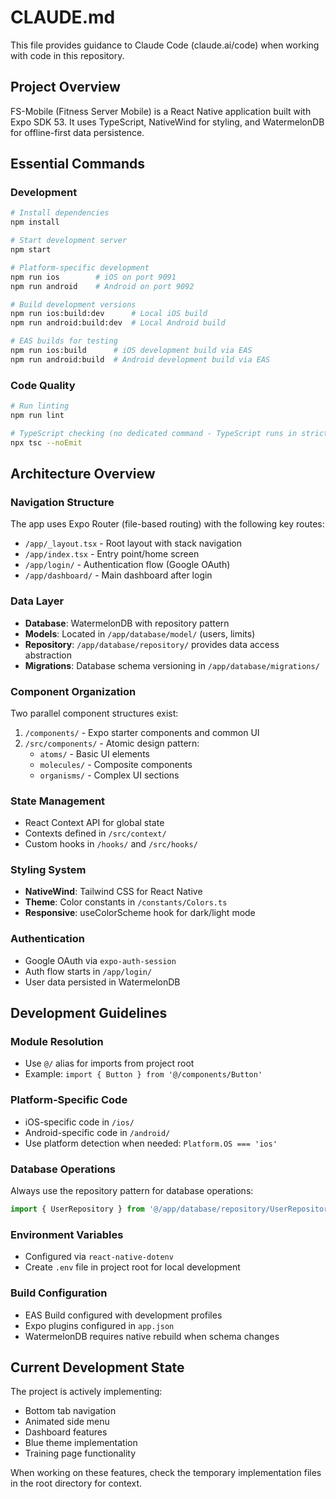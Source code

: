 # CLAUDE.md

This file provides guidance to Claude Code (claude.ai/code) when working with code in this repository.

## Project Overview

FS-Mobile (Fitness Server Mobile) is a React Native application built with Expo SDK 53. It uses TypeScript, NativeWind for styling, and WatermelonDB for offline-first data persistence.

## Essential Commands

### Development
```bash
# Install dependencies
npm install

# Start development server
npm start

# Platform-specific development
npm run ios        # iOS on port 9091
npm run android    # Android on port 9092

# Build development versions
npm run ios:build:dev      # Local iOS build
npm run android:build:dev  # Local Android build

# EAS builds for testing
npm run ios:build      # iOS development build via EAS
npm run android:build  # Android development build via EAS
```

### Code Quality
```bash
# Run linting
npm run lint

# TypeScript checking (no dedicated command - TypeScript runs in strict mode)
npx tsc --noEmit
```

## Architecture Overview

### Navigation Structure
The app uses Expo Router (file-based routing) with the following key routes:
- `/app/_layout.tsx` - Root layout with stack navigation
- `/app/index.tsx` - Entry point/home screen
- `/app/login/` - Authentication flow (Google OAuth)
- `/app/dashboard/` - Main dashboard after login

### Data Layer
- **Database**: WatermelonDB with repository pattern
- **Models**: Located in `/app/database/model/` (users, limits)
- **Repository**: `/app/database/repository/` provides data access abstraction
- **Migrations**: Database schema versioning in `/app/database/migrations/`

### Component Organization
Two parallel component structures exist:
1. `/components/` - Expo starter components and common UI
2. `/src/components/` - Atomic design pattern:
   - `atoms/` - Basic UI elements
   - `molecules/` - Composite components
   - `organisms/` - Complex UI sections

### State Management
- React Context API for global state
- Contexts defined in `/src/context/`
- Custom hooks in `/hooks/` and `/src/hooks/`

### Styling System
- **NativeWind**: Tailwind CSS for React Native
- **Theme**: Color constants in `/constants/Colors.ts`
- **Responsive**: useColorScheme hook for dark/light mode

### Authentication
- Google OAuth via `expo-auth-session`
- Auth flow starts in `/app/login/`
- User data persisted in WatermelonDB

## Development Guidelines

### Module Resolution
- Use `@/` alias for imports from project root
- Example: `import { Button } from '@/components/Button'`

### Platform-Specific Code
- iOS-specific code in `/ios/`
- Android-specific code in `/android/`
- Use platform detection when needed: `Platform.OS === 'ios'`

### Database Operations
Always use the repository pattern for database operations:
```typescript
import { UserRepository } from '@/app/database/repository/UserRepository';
```

### Environment Variables
- Configured via `react-native-dotenv`
- Create `.env` file in project root for local development

### Build Configuration
- EAS Build configured with development profiles
- Expo plugins configured in `app.json`
- WatermelonDB requires native rebuild when schema changes

## Current Development State
The project is actively implementing:
- Bottom tab navigation
- Animated side menu
- Dashboard features
- Blue theme implementation
- Training page functionality

When working on these features, check the temporary implementation files in the root directory for context.
